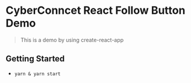 # CyberConncet React Follow Button Demo

> This is a demo by using create-react-app

## Getting Started

- `yarn & yarn start`
